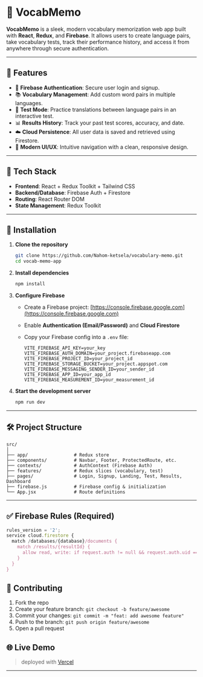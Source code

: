 
# 📘 VocabMemo

**VocabMemo** is a sleek, modern vocabulary memorization web app built with **React**, **Redux**, and **Firebase**. It allows users to create language pairs, take vocabulary tests, track their performance history, and access it from anywhere through secure authentication.

---

## 🚀 Features

- 🔐 **Firebase Authentication**: Secure user login and signup.
- 📚 **Vocabulary Management**: Add custom word pairs in multiple languages.
- 🧠 **Test Mode**: Practice translations between language pairs in an interactive test.
- 📊 **Results History**: Track your past test scores, accuracy, and date.
- ☁️ **Cloud Persistence**: All user data is saved and retrieved using Firestore.
- 🧭 **Modern UI/UX**: Intuitive navigation with a clean, responsive design.

---

## 🧱 Tech Stack

- **Frontend**: React + Redux Toolkit + Tailwind CSS
- **Backend/Database**: Firebase Auth + Firestore
- **Routing**: React Router DOM
- **State Management**: Redux Toolkit

---

## 🔧 Installation

1. **Clone the repository**
   ```bash
   git clone https://github.com/Nahom-ketsela/vocabulary-memo.git
   cd vocab-memo-app


2. **Install dependencies**

   ```bash
   npm install
   ```

3. **Configure Firebase**

   * Create a Firebase project: [https://console.firebase.google.com](https://console.firebase.google.com)
   * Enable **Authentication (Email/Password)** and **Cloud Firestore**
   * Copy your Firebase config into a `.env` file:

     ```
     VITE_FIREBASE_API_KEY=your_key
     VITE_FIREBASE_AUTH_DOMAIN=your_project.firebaseapp.com
     VITE_FIREBASE_PROJECT_ID=your_project_id
     VITE_FIREBASE_STORAGE_BUCKET=your_project.appspot.com
     VITE_FIREBASE_MESSAGING_SENDER_ID=your_sender_id
     VITE_FIREBASE_APP_ID=your_app_id
     VITE_FIREBASE_MEASUREMENT_ID=your_measurement_id
     ```

4. **Start the development server**

   ```bash
   npm run dev
   ```

---

## 🛠 Project Structure

```
src/
│
├── app/                 # Redux store
├── components/          # Navbar, Footer, ProtectedRoute, etc.
├── contexts/            # AuthContext (Firebase Auth)
├── features/            # Redux slices (vocabulary, test)
├── pages/               # Login, Signup, Landing, Test, Results, Dashboard
├── firebase.js          # Firebase config & initialization
└── App.jsx              # Route definitions
```

---

## ✅ Firebase Rules (Required)

```js
rules_version = '2';
service cloud.firestore {
  match /databases/{database}/documents {
    match /results/{resultId} {
      allow read, write: if request.auth != null && request.auth.uid == resource.data.uid;
    }
  }
}
```



## 🤝 Contributing

1. Fork the repo
2. Create your feature branch: `git checkout -b feature/awesome`
3. Commit your changes: `git commit -m "feat: add awesome feature"`
4. Push to the branch: `git push origin feature/awesome`
5. Open a pull request


## 🌐 Live Demo

> deployed with [Vercel](https://vocabulary-memo-mocha.vercel.app/) 

---


